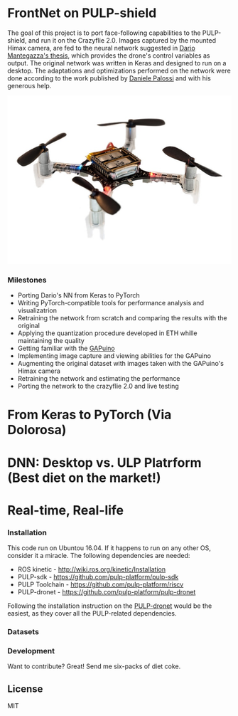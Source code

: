 # FrontNet on PULP-shield

The goal of this project is to port face-following capabilities to the PULP-shield, and run it on the Crazyflie 2.0. Images captured by the mounted Himax camera, are fed to the neural network suggested in [Dario Mantegazza's thesis](https://github.com/idsia-robotics/proximity-quadrotor-learning), which provides the drone's control variables as output. The original network was written in Keras and designed to run on a desktop. The adaptations and optimizations performed on the network were done according to the work published by [Daniele Palossi](https://github.com/pulp-platform/pulp-dronet) and with his generous help.

![Crazyflie 2.0](/resources/crazyflie2.0.jpg)

### Milestones
  - Porting Dario's NN from Keras to PyTorch
  - Writing PyTorch-compatible tools for performance analysis and visualizatrion
  - Retraining the network from scratch and comparing the results with the original 
  - Applying the quantization procedure developed in ETH whille maintaining the quality
  - Getting familiar with the [GAPuino](https://greenwaves-technologies.com/product/gapuino/)
  - Implementing image capture and viewing abilities for the GAPuino
  - Augmenting the original dataset with images taken with the GAPuino's Himax camera
  - Retraining the network and estimating the performance 
  - Porting the network to the crazyflie 2.0 and live testing

# From Keras to PyTorch (Via Dolorosa)

# DNN: Desktop vs. ULP Platrform (Best diet on the market!)

# Real-time, Real-life 


### Installation
This code run on Ubuntou 16.04. If it happens to run on any other OS, consider it a miracle.
The following dependencies are needed:
* ROS kinetic - http://wiki.ros.org/kinetic/Installation
* PULP-sdk - https://github.com/pulp-platform/pulp-sdk
* PULP Toolchain - https://github.com/pulp-platform/riscv
* PULP-dronet - https://github.com/pulp-platform/pulp-dronet

Following the installation instruction on the [PULP-dronet](https://github.com/pulp-platform/pulp-dronet) would be the easiest, as they cover all the PULP-related dependencies.

### Datasets

### Development

Want to contribute? Great!
Send me six-packs of diet coke.

License
----

MIT

